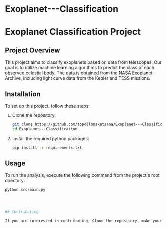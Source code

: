 
# Exoplanet---Classification
# Exoplanet Classification Project

## Project Overview
This project aims to classify exoplanets based on data from telescopes. Our goal is to utilize machine learning algorithms to predict the class of each observed celestial body. The data is obtained from the NASA Exoplanet Archive, including light curve data from the Kepler and TESS missions.

## Installation
To set up this project, follow these steps:

1. Clone the repository:
   ```bash
   git clone https://github.com/topollonaketsana/Exoplanet---Classification.git
   cd Exoplanet---Classification
   
2. Install the required python packages:
   ```bash
   pip install -r requirements.txt


## Usage
To run the analysis, execute the following command from the project's root directory:
   ```bash
   python src/main.py




## Contributing

If you are interested in contributing, Clone the repository, make your changes, and submit a pull request. Contributions are welcome and greatly appreciated.


